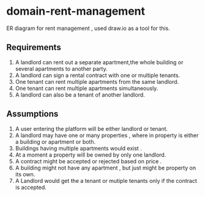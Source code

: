 # domain-rent-management
ER diagram for rent management , used draw.io as a tool for this.

## Requirements
1. A landlord can rent out a separate apartment,the whole building or several apartments to another
party.
2. A landlord can sign a rental contract with one or multiple tenants.
3. One tenant can rent multiple apartments from the same landlord.
4. One tenant can rent multiple apartments simultaneously.
5. A landlord can also be a tenant of another landlord.

## Assumptions
1. A user entering the platform will be either landlord or tenant.
2. A landlord may have one or many properties , where in property is either a building or apartment or both.
3. Buildings having multiple apartments would exist .
4. At a moment a property will be owned by only one landlord.
5. A contract might be accepted or rejected based on price .
6. A building might not have any apartment , but just might be property on its own.
7. A Landlord would get the a tenant or mutiple tenants only if the contract is accepted.

 




